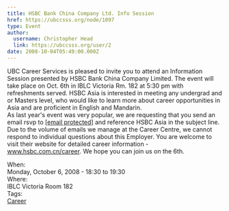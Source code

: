 ```yaml
---
title: HSBC Bank China Company Ltd. Info Session 
href: https://ubccsss.org/node/1097
type: Event
author:
  username: Christopher Head
  link: https://ubccsss.org/user/2
date: 2008-10-04T05:49:00.000Z
---
```


<div class="field field-name-body field-type-text-with-summary field-label-hidden"><div class="field-items"><div class="field-item even"><p>UBC Career Services is pleased to invite you to attend an Information Session presented by HSBC Bank China Company Limited. The event will take place on Oct. 6th in IBLC Victoria Rm. 182 at 5:30 pm with refreshments served. HSBC Asia is interested in meeting any undergrad and or Masters level, who would like to learn more about career opportunities in Asia and are proficient in English and Mandarin.<br>
As last year&apos;s event was very popular, we are requesting that you send an email rsvp to <a href="/cdn-cgi/l/email-protection#224143504747500c514750544b414751625740410c4143"><span class="__cf_email__" data-cfemail="731012011616015d001601051a101600330611105d1012">[email&#xA0;protected]</span></a> and reference HSBC Asia in the subject line.<br>
Due to the volume of emails we manage at the Career Centre, we cannot respond to individual questions about this Employer. You are welcome to visit their website for detailed career information - <a href="http://www.hsbc.com.cn/career">www.hsbc.com.cn/career</a>. We hope you can join us on the 6th.</p>
</div></div></div><div class="field field-name-field-dates field-type-datetime field-label-above"><div class="field-label">When:&#xA0;</div><div class="field-items"><div class="field-item even"><span class="date-display-single">Monday, October 6, 2008 - <span class="date-display-range"><span class="date-display-start">18:30</span> to <span class="date-display-end">19:30</span></span></span></div></div></div><div class="field field-name-field-location field-type-text field-label-above"><div class="field-label">Where:&#xA0;</div><div class="field-items"><div class="field-item even">IBLC Victoria Room 182</div></div></div>    <footer>
    <div class="field field-name-field-tags field-type-taxonomy-term-reference field-label-above"><div class="field-label">Tags:&#xA0;</div><div class="field-items"><div class="field-item even"><a href="/career">Career</a></div></div></div>      </footer>
